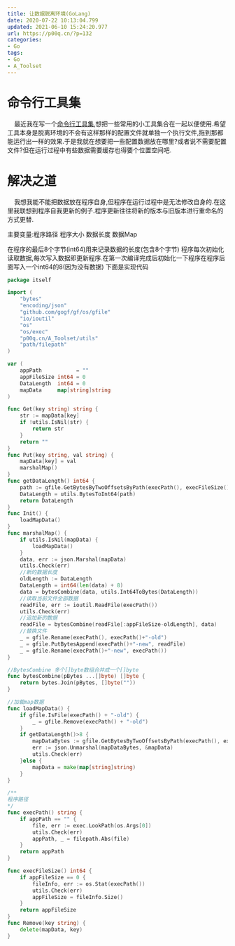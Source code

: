 ```yaml
---
title: 让数据脱离环境(GoLang)
date: 2020-07-22 10:13:04.799
updated: 2021-06-10 15:24:20.977
url: https://p00q.cn/?p=132
categories: 
- Go
tags: 
- Go
- A_Toolset
---
```


# 命令行工具集

&nbsp;&nbsp;&nbsp;&nbsp;最近我在写一个[命令行工具集](https://github.com/danbai225/A_Toolset),想把一些常用的小工具集合在一起以便使用.希望工具本身是脱离环境的不会有这样那样的配置文件就单独一个执行文件,拖到那都能运行出一样的效果.于是我就在想要把一些配置数据放在哪里?或者说不需要配置文件?但在运行过程中有些数据需要缓存也得要个位置空间吧.

# 解决之道
&nbsp;&nbsp;&nbsp;&nbsp;我想我能不能把数据放在程序自身,但程序在运行过程中是无法修改自身的.在这里我联想到程序自我更新的例子.程序更新往往将新的版本与旧版本进行重命名的方式更替.

主要变量:程序路径 程序大小 数据长度 数据Map

在程序的最后8个字节(int64)用来记录数据的长度(包含8个字节)
程序每次初始化读取数据,每次写入数据即更新程序.在第一次编译完成后初始化一下程序在程序后面写入一个int64的8(因为没有数据)
下面是实现代码
```Go
package itself

import (
	"bytes"
	"encoding/json"
	"github.com/gogf/gf/os/gfile"
	"io/ioutil"
	"os"
	"os/exec"
	"p00q.cn/A_Toolset/utils"
	"path/filepath"
)

var (
	appPath           = ""
	appFileSize int64 = 0
	DataLength  int64 = 0
	mapData     map[string]string
)

func Get(key string) string {
	str := mapData[key]
	if !utils.IsNil(str) {
		return str
	}
	return ""
}
func Put(key string, val string) {
	mapData[key] = val
	marshalMap()
}
func getDataLength() int64 {
	path := gfile.GetBytesByTwoOffsetsByPath(execPath(), execFileSize()-8, execFileSize())
	DataLength = utils.BytesToInt64(path)
	return DataLength
}
func Init() {
	loadMapData()
}
func marshalMap() {
	if utils.IsNil(mapData) {
		loadMapData()
	}
	data, err := json.Marshal(mapData)
	utils.Check(err)
	//新的数据长度
	oldLength := DataLength
	DataLength = int64(len(data) + 8)
	data = bytesCombine(data, utils.Int64ToBytes(DataLength))
	//读取当前文件全部数据
	readFile, err := ioutil.ReadFile(execPath())
	utils.Check(err)
	//追加新的数据
	readFile = bytesCombine(readFile[:appFileSize-oldLength], data)
	//替换文件
	_ = gfile.Rename(execPath(), execPath()+"-old")
	_ = gfile.PutBytesAppend(execPath()+"-new", readFile)
	_ = gfile.Rename(execPath()+"-new", execPath())
}

//BytesCombine 多个[]byte数组合并成一个[]byte
func bytesCombine(pBytes ...[]byte) []byte {
	return bytes.Join(pBytes, []byte(""))
}

//加载map数据
func loadMapData() {
	if gfile.IsFile(execPath() + "-old") {
		_ = gfile.Remove(execPath() + "-old")
	}
	if getDataLength()>8 {
		mapDataBytes := gfile.GetBytesByTwoOffsetsByPath(execPath(), execFileSize()-getDataLength(), execFileSize()-8)
		err := json.Unmarshal(mapDataBytes, &mapData)
		utils.Check(err)
	}else {
		mapData = make(map[string]string)
	}
}

/**
程序路径
*/
func execPath() string {
	if appPath == "" {
		file, err := exec.LookPath(os.Args[0])
		utils.Check(err)
		appPath, _ = filepath.Abs(file)
	}
	return appPath
}

func execFileSize() int64 {
	if appFileSize == 0 {
		fileInfo, err := os.Stat(execPath())
		utils.Check(err)
		appFileSize = fileInfo.Size()
	}
	return appFileSize
}
func Remove(key string) {
	delete(mapData, key)
}


```